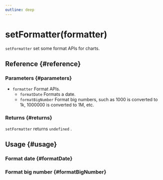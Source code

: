 ```yaml
---
outline: deep
---
```


# setFormatter(formatter)
`setFormatter` set some format APIs for charts.

## Reference {#reference}
<!--@include: @/@views/api/references/instance/setFormatter.md-->

### Parameters {#parameters}
- `formatter` Format APIs.
  - `formatDate` Formats a date.
  - `formatBigNumber` Format big numbers, such as 1000 is converted to 1k, 1000000 is converted to 1M, etc.

### Returns {#returns}
`setFormatter` returns `undefined` .

## Usage {#usage}
<script setup>
import SetFormatterFormatDate from '../../../@views/api/samples/setFormatter-formatDate/index.vue'
import SetFormatterFormatBigNumber from '../../../@views/api/samples/setFormatter-formatBigNumber/index.vue'
</script>

### Format date {#formatDate}
<SetFormatterFormatDate/>

### Format big number {#formatBigNumber}
<SetFormatterFormatBigNumber/>